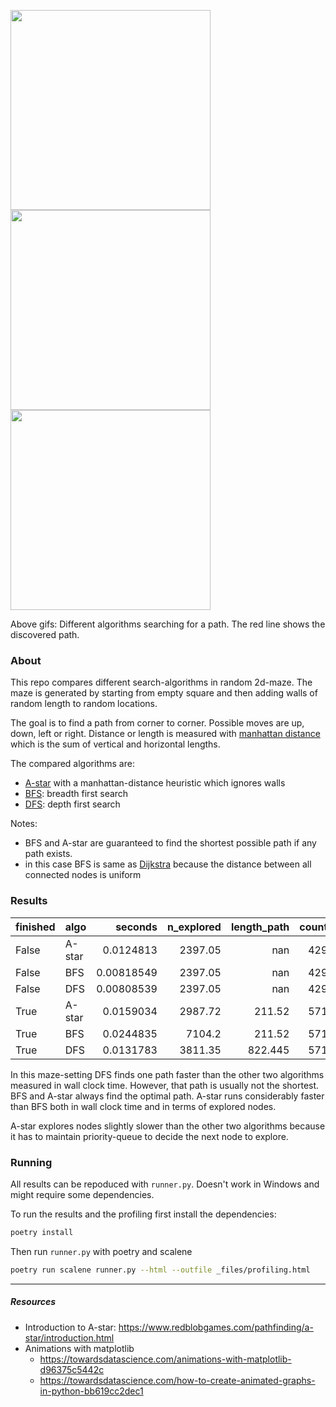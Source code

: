 <p float="left">
  <img src="https://media.giphy.com/media/XHAmkY1w4bX7qaH5wM/giphy.gif" width=320/>
  <img src="https://media.giphy.com/media/KGSgC0bNBhDtosNULQ/giphy.gif" width=320/> 
  <img src="https://media.giphy.com/media/LjzmHTSYEdK6MKCgH7/giphy.gif" width=320/>
</p>

Above gifs: Different algorithms searching for a path. 
The red line shows the discovered path.


### About
This repo compares different search-algorithms in random 2d-maze.
The maze is generated by starting from empty square 
and then adding walls of random length to random locations.

The goal is to find a path from corner to corner. Possible moves are up, down, left or right. 
Distance or length is measured with [manhattan distance](https://en.wikipedia.org/wiki/Taxicab_geometry) 
which is the sum of vertical and horizontal lengths.

The compared algorithms are:
  
- [A-star](https://en.wikipedia.org/wiki/A*_search_algorithm) with a manhattan-distance heuristic which ignores walls
- [BFS](https://en.wikipedia.org/wiki/Breadth-first_search): breadth first search 
- [DFS](https://en.wikipedia.org/wiki/Depth-first_search): depth first search
   
Notes:
- BFS and A-star are guaranteed to find the shortest possible path if any path exists.
- in this case BFS is same as [Dijkstra](https://en.wikipedia.org/wiki/Dijkstra%27s_algorithm) because the distance between all connected nodes is uniform  

### Results

| finished   | algo   |    seconds |   n_explored |   length_path |   count |
|:-----------|:-------|-----------:|-------------:|--------------:|--------:|
| False      | A-star | 0.0124813  |      2397.05 |       nan     |     429 |
| False      | BFS    | 0.00818549 |      2397.05 |       nan     |     429 |
| False      | DFS    | 0.00808539 |      2397.05 |       nan     |     429 |
| True       | A-star | 0.0159034  |      2987.72 |       211.52  |     571 |
| True       | BFS    | 0.0244835  |      7104.2  |       211.52  |     571 |
| True       | DFS    | 0.0131783  |      3811.35 |       822.445 |     571 |

In this maze-setting DFS finds one path faster than the other two algorithms measured in wall clock time. 
However, that path is usually not the shortest. BFS and A-star always find the optimal path. 
A-star runs considerably faster than BFS both in wall clock time and in terms of explored nodes.

A-star explores nodes slightly slower than the other two algorithms because it has to maintain priority-queue to decide the next node to explore. 

### Running
All results can be repoduced with `runner.py`. 
Doesn't work in Windows and might require some dependencies.

To run the results and the profiling first install the dependencies:

```bash
poetry install
```

Then run `runner.py` with poetry and scalene
```bash
poetry run scalene runner.py --html --outfile _files/profiling.html
```

------

##### Resources

- Introduction to A-star: https://www.redblobgames.com/pathfinding/a-star/introduction.html
- Animations with matplotlib
    - https://towardsdatascience.com/animations-with-matplotlib-d96375c5442c
    - https://towardsdatascience.com/how-to-create-animated-graphs-in-python-bb619cc2dec1 
 